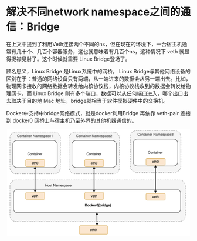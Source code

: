 # 解决不同network namespace之间的通信：Bridge

在上文中提到了利用Veth连接两个不同的ns，但在现在的环境下，一台宿主机通常有几十个、几百个容器服务，这也就意味着有几百个ns，这种情况下 veth 就显得捉襟见肘了。这个时候就需要 Linux Bridge登场了。

顾名思义，Linux Bridge 是Linux系统中的网桥。 Linux Bridge与其他网络设备的区别在于：普通的网络设备只有两端，从一端进来的数据会从另一端出去。比如，物理网卡接收的网络数据会转发给内核协议栈，内核协议栈收到的数据会转发给物理网卡，而 Linux Bridge 则有多个端口，数据可以从任何端口进入，哪个出口出去取决于目的地 Mac 地址，bridge就相当于软件模拟硬件中的交换机。



Docker中支持中bridge网络模式，就是docker利用Bridge 再依靠 veth-pair 连接到 docker0 网桥上与宿主机乃至外界的其他机器通信的。


<div  align="center">
    <img src="../assets/bridge.png" width = "500"  align=center />
</div>